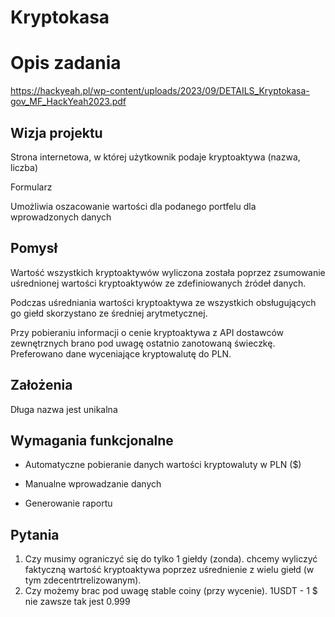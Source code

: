 # Kryptokasa

# Opis zadania
https://hackyeah.pl/wp-content/uploads/2023/09/DETAILS_Kryptokasa-gov_MF_HackYeah2023.pdf

## Wizja projektu

Strona internetowa, w której użytkownik podaje kryptoaktywa (nazwa, liczba)

Formularz

Umożliwia oszacowanie wartości dla podanego portfelu dla wprowadzonych danych

## Pomysł
Wartość wszystkich kryptoaktywów wyliczona została poprzez zsumowanie uśrednionej wartości kryptoaktywów ze zdefiniowanych źródeł danych.

Podczas uśredniania wartości kryptoaktywa ze wszystkich obsługujących go giełd skorzystano ze średniej arytmetycznej.

Przy pobieraniu informacji o cenie kryptoaktywa z API dostawców zewnętrznych brano pod uwagę ostatnio zanotowaną świeczkę. Preferowano dane wyceniające kryptowalutę do PLN.

## Założenia
Długa nazwa jest unikalna

## Wymagania funkcjonalne
- Automatyczne pobieranie danych wartości kryptowaluty w PLN ($)

- Manualne wprowadzanie danych
- Generowanie raportu

## Pytania
1. Czy musimy ograniczyć się do tylko 1 giełdy (zonda). chcemy wyliczyć faktyczną wartość kryptoaktywa poprzez uśrednienie z wielu giełd (w tym zdecentrtrelizowanym).
2. Czy możemy brac pod uwagę stable coiny (przy wycenie).
1USDT - 1 $ nie zawsze tak jest 0.999
